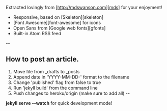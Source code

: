 Extracted lovingly from [http://mdswanson.com][mds] for your enjoyment!

* Responsive, based on [Skeleton][skeleton]
* [Font Awesome][font-awesome] for icons
* Open Sans from [Google web fonts][gfonts]
* Built-in Atom RSS feed

--
## How to post an article.

1. Move file from _drafts to _posts
2. Append date in 'YYYY-MM-DD-' format to the filename
3. Change 'published' flag from false to true
4. Run 'jekyll build' from the command line
5. Push changes to heroku/origin (make sure to add all)
--

**jekyll serve --watch** for quick development mode!